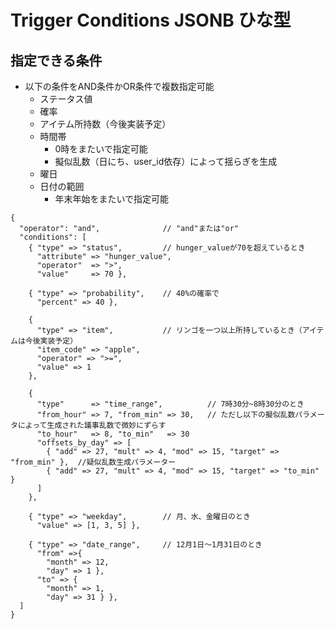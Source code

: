# Trigger Conditions JSONB ひな型

## 指定できる条件
- 以下の条件をAND条件かOR条件で複数指定可能
  - ステータス値
  - 確率
  - アイテム所持数（今後実装予定）
  - 時間帯
    - 0時をまたいで指定可能
    - 擬似乱数（日にち、user_id依存）によって揺らぎを生成
  - 曜日
  - 日付の範囲
    - 年末年始をまたいで指定可能

```
{
  "operator": "and",              // "and"または"or"
  "conditions": [
    { "type" => "status",         // hunger_valueが70を超えているとき
      "attribute" => "hunger_value",
      "operator"  => ">",
      "value"     => 70 },

    { "type" => "probability",    // 40%の確率で
      "percent" => 40 },

    {
      "type" => "item",           // リンゴを一つ以上所持しているとき（アイテムは今後実装予定）
      "item_code" => "apple",
      "operator" => ">=",
      "value" => 1
    },

    {
      "type"      => "time_range",          // 7時30分~8時30分のとき
      "from_hour" => 7, "from_min" => 30,   // ただし以下の擬似乱数パラメータによって生成された議事乱数で微妙にずらす
      "to_hour"   => 8, "to_min"   => 30
      "offsets_by_day" => [
        { "add" => 27, "mult" => 4, "mod" => 15, "target" => "from_min" },  //疑似乱数生成パラメーター
        { "add" => 27, "mult" => 4, "mod" => 15, "target" => "to_min" }
      ]
    },

    { "type" => "weekday",        // 月、水、金曜日のとき
      "value" => [1, 3, 5] },

    { "type" => "date_range",     // 12月1日～1月31日のとき
      "from" =>{
        "month" => 12,
        "day" => 1 },
      "to" => {
        "month" => 1,
        "day" => 31 } },
  ]
}
```
